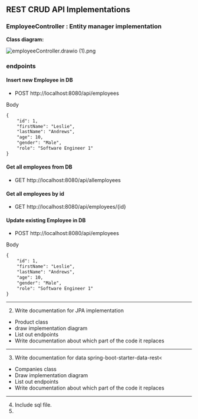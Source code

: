 ##  REST CRUD API Implementations

### EmployeeController : Entity manager implementation

**Class diagram:** 

![employeeController.drawio (1).png](..%2FemployeeController.drawio%20%281%29.png)

### endpoints

#### Insert new Employee in DB

* POST http://localhost:8080/api/employees

Body
```dtd
{
    "id": 1,
    "firstName": "Leslie",
    "lastName": "Andrews",
    "age": 10,
    "gender": "Male",
    "role": "Software Engineer 1"
}
```

#### Get all employees from DB
* GET http://localhost:8080/api/allemployees

#### Get all employees by id
* GET http://localhost:8080/api/employees/{id}

#### Update existing Employee in DB
* POST http://localhost:8080/api/employees

Body
```dtd
{
    "id": 1,
    "firstName": "Leslie",
    "lastName": "Andrews",
    "age": 10,
    "gender": "Male",
    "role": "Software Engineer 1"
}
```

-----------
2. Write documentation for JPA implementation
* Product class
* draw implementation diagram
* List out endpoints
* Write documentation about which part of the code it replaces

------------
3. Write documentation for data spring-boot-starter-data-rest<
* Companies class
* Draw implementation diagram
* List out endpoints
* Write documentation about which part of the code it replaces
---------
4. Include sql file. 
5. 
